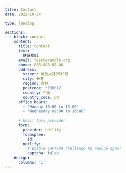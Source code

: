 ```yaml
---
title: Contact
date: 2022-10-24

type: landing

sections:
  - block: contact
    content:
      title: Contact
      text: |-
        联系我们。
      email: test@example.org
      phone: 888 888 88 88
      address:
        street: 解放大路2519号
        city: 长春
        region: 吉林
        postcode: '130012'
        country: 中国
        country_code: CN
      office_hours:
        - 'Monday 10:00 to 13:00'
        - 'Wednesday 09:00 to 10:00'
    
      # Email form provider
      form:
        provider: netlify
        formspree:
          id:
        netlify:
          # Enable CAPTCHA challenge to reduce spam?
          captcha: false
    design:
      columns: '1'
---
```

